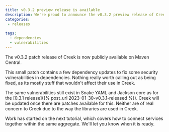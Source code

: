 ```yaml
---
title: v0.3.2 preview release is available
description: We're proud to announce the v0.3.2 preview release of Creek, containing a few dependency updates to address security vulnerabilities
categories:
 - releases
 
tags:
  - dependencies
  - vulnerabilities
---
```


The v0.3.2 patch release of Creek is now publicly available on Maven Central.

This small patch contains a few dependency updates to fix some security vulnerabilities in dependencies.
Nothing really worth calling out as being fixed, as its mostly stuff that wouldn't affect their use in Creek.

The same vulnerabilities still exist in Snake YAML and Jackson core as for the [0.3.1 release]({% post_url 2023-01-30-v0.3.1-released %}).
Creek will be updated once there are patches available for this. Neither are of real concern to Creek due to the way
the libraries are used in Creek.

Work has started on the next tutorial, which covers how to connect services together within the same aggregate.
We'll let you know when it is ready.